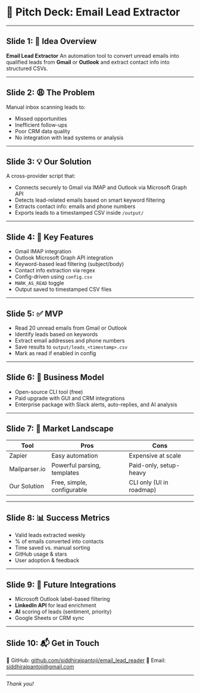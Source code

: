 # 💼 Pitch Deck: Email Lead Extractor

---

## Slide 1: 🚀 Idea Overview

**Email Lead Extractor**
An automation tool to convert unread emails into qualified leads from **Gmail** or **Outlook** and extract contact info into structured CSVs.

---

## Slide 2: 😩 The Problem

Manual inbox scanning leads to:

* Missed opportunities
* Inefficient follow-ups
* Poor CRM data quality
* No integration with lead systems or analysis

---

## Slide 3: 💡 Our Solution

A cross-provider script that:

* Connects securely to Gmail via IMAP and Outlook via Microsoft Graph API
* Detects lead-related emails based on smart keyword filtering
* Extracts contact info: emails and phone numbers
* Exports leads to a timestamped CSV inside `/output/`

---

## Slide 4: 🔧 Key Features

* Gmail IMAP integration
* Outlook Microsoft Graph API integration
* Keyword-based lead filtering (subject/body)
* Contact info extraction via regex
* Config-driven using `config.csv`
* `MARK_AS_READ` toggle
* Output saved to timestamped CSV files

---

## Slide 5: ✅ MVP

* Read 20 unread emails from Gmail or Outlook
* Identify leads based on keywords
* Extract email addresses and phone numbers
* Save results to `output/leads_<timestamp>.csv`
* Mark as read if enabled in config

---

## Slide 6: 💸 Business Model

* Open-source CLI tool (free)
* Paid upgrade with GUI and CRM integrations
* Enterprise package with Slack alerts, auto-replies, and AI analysis

---

## Slide 7: 🤞 Market Landscape

| Tool          | Pros                        | Cons                     |
| ------------- | --------------------------- | ------------------------ |
| Zapier        | Easy automation             | Expensive at scale       |
| Mailparser.io | Powerful parsing, templates | Paid-only, setup-heavy   |
| Our Solution  | Free, simple, configurable  | CLI only (UI in roadmap) |

---

## Slide 8: 📊 Success Metrics

* Valid leads extracted weekly
* % of emails converted into contacts
* Time saved vs. manual sorting
* GitHub usage & stars
* User adoption & feedback

---

## Slide 9: 🔗 Future Integrations

* Microsoft Outlook label-based filtering
* **LinkedIn API** for lead enrichment
* **AI** scoring of leads (sentiment, priority)
* Google Sheets or CRM sync

---

## Slide 10: 📬 Get in Touch

🔗 GitHub: [github.com/siddhirajpantoji/email\_lead\_reader](https://github.com/siddhirajpantoji/email_lead_reader)
📧 Email: [siddhirajpantoji@gmail.com](mailto:siddhirajpantoji@gmail.com)

---

*Thank you!*
